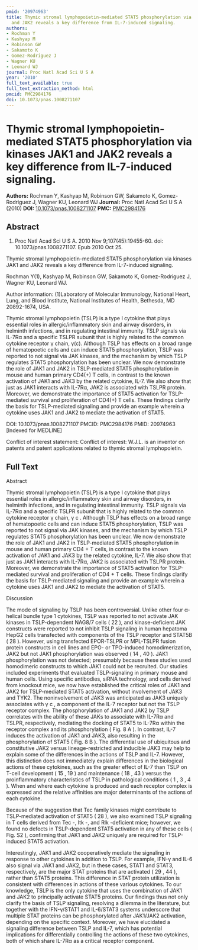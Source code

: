 ```yaml
---
pmid: '20974963'
title: Thymic stromal lymphopoietin-mediated STAT5 phosphorylation via kinases JAK1
  and JAK2 reveals a key difference from IL-7-induced signaling.
authors:
- Rochman Y
- Kashyap M
- Robinson GW
- Sakamoto K
- Gomez-Rodriguez J
- Wagner KU
- Leonard WJ
journal: Proc Natl Acad Sci U S A
year: '2010'
full_text_available: true
full_text_extraction_method: html
pmcid: PMC2984176
doi: 10.1073/pnas.1008271107
---
```


# Thymic stromal lymphopoietin-mediated STAT5 phosphorylation via kinases JAK1 and JAK2 reveals a key difference from IL-7-induced signaling.
**Authors:** Rochman Y, Kashyap M, Robinson GW, Sakamoto K, Gomez-Rodriguez J, Wagner KU, Leonard WJ
**Journal:** Proc Natl Acad Sci U S A (2010)
**DOI:** [10.1073/pnas.1008271107](https://doi.org/10.1073/pnas.1008271107)
**PMC:** [PMC2984176](https://www.ncbi.nlm.nih.gov/pmc/articles/PMC2984176/)

## Abstract

1. Proc Natl Acad Sci U S A. 2010 Nov 9;107(45):19455-60. doi: 
10.1073/pnas.1008271107. Epub 2010 Oct 25.

Thymic stromal lymphopoietin-mediated STAT5 phosphorylation via kinases JAK1 and 
JAK2 reveals a key difference from IL-7-induced signaling.

Rochman Y(1), Kashyap M, Robinson GW, Sakamoto K, Gomez-Rodriguez J, Wagner KU, 
Leonard WJ.

Author information:
(1)Laboratory of Molecular Immunology, National Heart, Lung, and Blood 
Institute, National Institutes of Health, Bethesda, MD 20892-1674, USA.

Thymic stromal lymphopoietin (TSLP) is a type I cytokine that plays essential 
roles in allergic/inflammatory skin and airway disorders, in helminth 
infections, and in regulating intestinal immunity. TSLP signals via IL-7Rα and a 
specific TSLPR subunit that is highly related to the common cytokine receptor γ 
chain, γ(c). Although TSLP has effects on a broad range of hematopoetic cells 
and can induce STAT5 phosphorylation, TSLP was reported to not signal via JAK 
kinases, and the mechanism by which TSLP regulates STAT5 phosphorylation has 
been unclear. We now demonstrate the role of JAK1 and JAK2 in TSLP-mediated 
STAT5 phosphorylation in mouse and human primary CD4(+) T cells, in contrast to 
the known activation of JAK1 and JAK3 by the related cytokine, IL-7. We also 
show that just as JAK1 interacts with IL-7Rα, JAK2 is associated with TSLPR 
protein. Moreover, we demonstrate the importance of STAT5 activation for 
TSLP-mediated survival and proliferation of CD4(+) T cells. These findings 
clarify the basis for TSLP-mediated signaling and provide an example wherein a 
cytokine uses JAK1 and JAK2 to mediate the activation of STAT5.

DOI: 10.1073/pnas.1008271107
PMCID: PMC2984176
PMID: 20974963 [Indexed for MEDLINE]

Conflict of interest statement: Conflict of interest: W.J.L. is an inventor on 
patents and patent applications related to thymic stromal lymphopoietin.

## Full Text

Abstract

Thymic stromal lymphopoietin (TSLP) is a type I cytokine that plays essential roles in allergic/inflammatory skin and airway disorders, in helminth infections, and in regulating intestinal immunity. TSLP signals via IL-7Rα and a specific TSLPR subunit that is highly related to the common cytokine receptor γ chain, γ c . Although TSLP has effects on a broad range of hematopoetic cells and can induce STAT5 phosphorylation, TSLP was reported to not signal via JAK kinases, and the mechanism by which TSLP regulates STAT5 phosphorylation has been unclear. We now demonstrate the role of JAK1 and JAK2 in TSLP-mediated STAT5 phosphorylation in mouse and human primary CD4 + T cells, in contrast to the known activation of JAK1 and JAK3 by the related cytokine, IL-7. We also show that just as JAK1 interacts with IL-7Rα, JAK2 is associated with TSLPR protein. Moreover, we demonstrate the importance of STAT5 activation for TSLP-mediated survival and proliferation of CD4 + T cells. These findings clarify the basis for TSLP-mediated signaling and provide an example wherein a cytokine uses JAK1 and JAK2 to mediate the activation of STAT5.

Discussion

The mode of signaling by TSLP has been controversial. Unlike other four α-helical bundle type 1 cytokines, TSLP was reported to not activate JAK kinases in TSLP-dependent NAG8/7 cells ( 22 ), and kinase-deficient JAK constructs were reported to not inhibit TSLP signaling in human hepatoma HepG2 cells transfected with components of the TSLP receptor and STAT5B ( 28 ). However, using transfected EPOR-TSLPR or MPL-TSLPR fusion protein constructs in cell lines and EPO- or TPO-induced homodimerization, JAK2 but not JAK1 phosphorylation was observed ( 14 , 40 ). JAK1 phosphorylation was not detected; presumably because these studies used homodimeric constructs to which JAK1 could not be recruited. Our studies included experiments that evaluated TSLP-signaling in primary mouse and human cells. Using specific antibodies, siRNA technology, and cells derived from knockout mice, we now have established the critical roles of JAK1 and JAK2 for TSLP-mediated STAT5 activation, without involvement of JAK3 and TYK2. The noninvolvement of JAK3 was anticipated as JAK3 uniquely associates with γ c , a component of the IL-7 receptor but not the TSLP receptor complex. The phosphorylation of JAK1 and JAK2 by TSLP correlates with the ability of these JAKs to associate with IL-7Rα and TSLPR, respectively, mediating the docking of STAT5 to IL-7Rα within the receptor complex and its phosphorylation ( Fig. 8 A ). In contrast, IL-7 induces the activation of JAK1 and JAK3, also resulting in the phosphorylation of STAT5 ( Fig. 8 B ). The differential use of ubiquitous and constitutive JAK2 versus lineage-restricted and inducible JAK3 may help to explain some of the differences in the actions of TSLP and IL-7. However, this distinction does not immediately explain differences in the biological actions of these cytokines, such as the greater effect of IL-7 than TSLP on T-cell development ( 15 , 19 ) and maintenance ( 18 , 43 ) versus the proinflammatory characteristics of TSLP in pathological conditions ( 1 , 3 , 4 ). When and where each cytokine is produced and each receptor complex is expressed and the relative affinities are major determinants of the actions of each cytokine.

Because of the suggestion that Tec family kinases might contribute to TSLP-mediated activation of STAT5 ( 28 ), we also examined TSLP signaling in T cells derived from Tec -, Itk -, and Rlk -deficient mice; however, we found no defects in TSLP-dependent STAT5 activation in any of these cells ( Fig. S2 ), confirming that JAK1 and JAK2 uniquely are required for TSLP-induced STAT5 activation.

Interestingly, JAK1 and JAK2 cooperatively mediate the signaling in response to other cytokines in addition to TSLP. For example, IFN-γ and IL-6 also signal via JAK1 and JAK2, but in these cases, STAT1 and STAT3, respectively, are the major STAT proteins that are activated ( 29 , 44 ), rather than STAT5 proteins. This difference in STAT protein utilization is consistent with differences in actions of these various cytokines. To our knowledge, TSLP is the only cytokine that uses the combination of JAK1 and JAK2 to principally activate STAT5 proteins. Our findings thus not only clarify the basis of TSLP signaling, resolving a dilemma in the literature, but together with the IFN-γ/STAT1 and IL-6/STAT3 systems underscore that multiple STAT proteins can be phosphorylated after JAK1/JAK2 activation, depending on the specific context. Moreover, we have elucidated a signaling difference between TSLP and IL-7, which has potential implications for differentially controlling the actions of these two cytokines, both of which share IL-7Rα as a critical receptor component.
